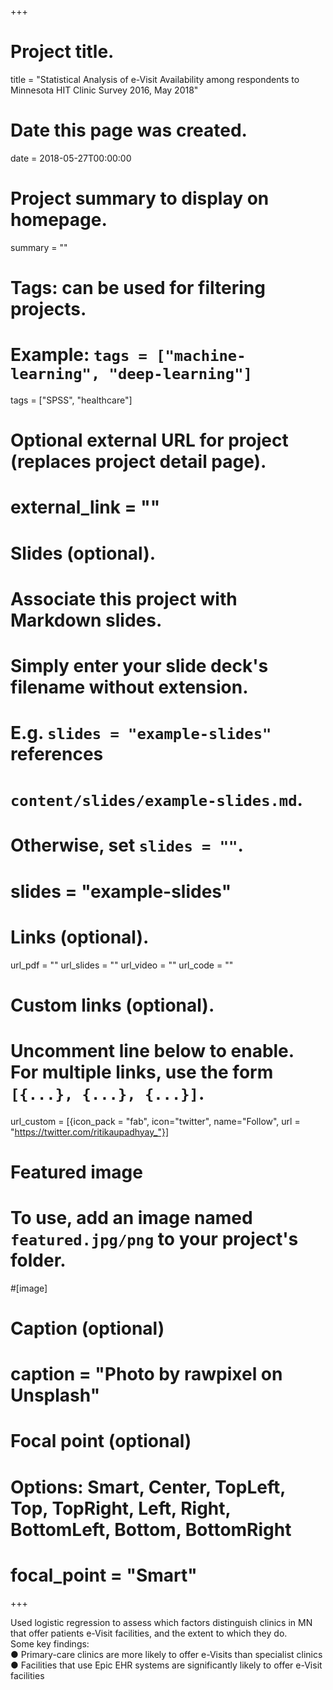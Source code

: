 +++
# Project title.
title = "Statistical Analysis of e-Visit Availability among respondents to Minnesota HIT Clinic Survey 2016, May 2018"

# Date this page was created.
date = 2018-05-27T00:00:00

# Project summary to display on homepage.
summary = ""

# Tags: can be used for filtering projects.
# Example: `tags = ["machine-learning", "deep-learning"]`
 tags = ["SPSS", "healthcare"]

# Optional external URL for project (replaces project detail page).
# external_link = ""

# Slides (optional).
#   Associate this project with Markdown slides.
#   Simply enter your slide deck's filename without extension.
#   E.g. `slides = "example-slides"` references 
#   `content/slides/example-slides.md`.
#   Otherwise, set `slides = ""`.
# slides = "example-slides"

# Links (optional).
url_pdf = ""
url_slides = ""
url_video = ""
url_code = ""

# Custom links (optional).
#   Uncomment line below to enable. For multiple links, use the form `[{...}, {...}, {...}]`.
url_custom = [{icon_pack = "fab", icon="twitter", name="Follow", url = "https://twitter.com/ritikaupadhyay_"}]

# Featured image
# To use, add an image named `featured.jpg/png` to your project's folder. 
#[image]
  # Caption (optional)
  # caption = "Photo by rawpixel on Unsplash"
  
  # Focal point (optional)
  # Options: Smart, Center, TopLeft, Top, TopRight, Left, Right, BottomLeft, Bottom, BottomRight
  # focal_point = "Smart"
+++

Used logistic regression to assess which factors distinguish clinics in MN that offer patients e-Visit facilities, and the extent to which they do.<br/>
Some key findings:<br/>
● Primary-care clinics are more likely to offer e-Visits than specialist clinics <br/>
● Facilities that use Epic EHR systems are significantly likely to offer e-Visit facilities <br/>

